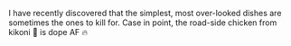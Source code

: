 I have recently discovered that the simplest, most over-looked dishes are sometimes the ones to kill for. Case in point, the road-side chicken from kikoni :metal: is dope AF :fire:
